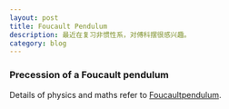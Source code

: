 ```yaml
---
layout: post
title: Foucault Pendulum
description: 最近在复习非惯性系，对傅科摆很感兴趣。
category: blog
---
```


### Precession of a Foucault pendulum

Details of physics and maths refer to [Foucaultpendulum][unsw].





[unsw]:http://www.animations.physics.unsw.edu.au/jw/pendulumdetails.html





